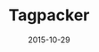 ---
layout: site
title: "Tagpacker"
date: 2015-10-29
categories: [community]
version: 1.5.5
major: 1
minor: 5
patch: 5
slug: tagpacker
link: http://tagpacker.com/
permalink: /sites/:slug
---